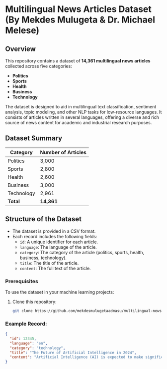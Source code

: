 # Multilingual News Articles Dataset (By Mekdes Mulugeta & Dr. Michael Melese)

## Overview
This repository contains a dataset of **14,361 multilingual news articles** collected across five categories:

- **Politics**
- **Sports**
- **Health**
- **Business**
- **Technology**

The dataset is designed to aid in multilingual text classification, sentiment analysis, topic modeling, and other NLP tasks for low-resource languages. It consists of articles written in several languages, offering a diverse and rich source of news content for academic and industrial research purposes.

## Dataset Summary

| Category   | Number of Articles |
|------------|--------------------|
| Politics   | 3,000              |
| Sports     | 2,800              |
| Health     | 2,600              |
| Business   | 3,000              |
| Technology | 2,961              |
| **Total**  | **14,361**         |

## Structure of the Dataset

- The dataset is provided in a CSV format.
- Each record includes the following fields:
  - `id`: A unique identifier for each article.
  - `language`: The language of the article.
  - `category`: The category of the article (politics, sports, health, business, technology).
  - `title`: The title of the article.
  - `content`: The full text of the article.

### Prerequisites

To use the dataset in your machine learning projects:
1. Clone this repository:
   ```bash
   git clone https://github.com/mekdesmulugetaadmasu/multilingual-news-article-dataset.git

### Example Record:

```json
{
  "id": 12345,
  "language": "en",
  "category": "technology",
  "title": "The Future of Artificial Intelligence in 2024",
  "content": "Artificial Intelligence (AI) is expected to make significant advancements in..."
}

